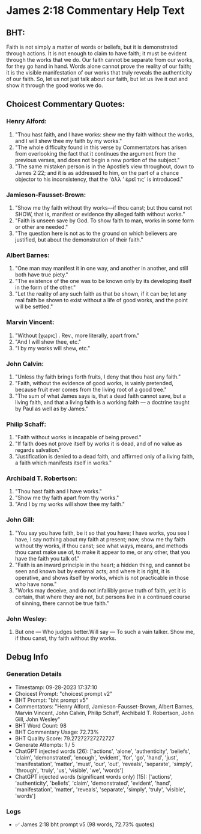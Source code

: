 # James 2:18 Commentary Help Text

## BHT:
Faith is not simply a matter of words or beliefs, but it is demonstrated through actions. It is not enough to claim to have faith; it must be evident through the works that we do. Our faith cannot be separate from our works, for they go hand in hand. Words alone cannot prove the reality of our faith; it is the visible manifestation of our works that truly reveals the authenticity of our faith. So, let us not just talk about our faith, but let us live it out and show it through the good works we do.

## Choicest Commentary Quotes:
### Henry Alford:
1. "Thou hast faith, and I have works: shew me thy faith without the works, and I will shew thee my faith by my works."
2. "The whole difficulty found in this verse by Commentators has arisen from overlooking the fact that it continues the argument from the previous verses, and does not begin a new portion of the subject."
3. "The same mistaken person is in the Apostle’s view throughout, down to James 2:22; and it is as addressed to him, on the part of a chance objector to his inconsistency, that the 'ἀλλ ʼ ἐρεῖ τις' is introduced."

### Jamieson-Fausset-Brown:
1. "Show me thy faith without thy works—if thou canst; but thou canst not SHOW, that is, manifest or evidence thy alleged faith without works."
2. "Faith is unseen save by God. To show faith to man, works in some form or other are needed."
3. "The question here is not as to the ground on which believers are justified, but about the demonstration of their faith."

### Albert Barnes:
1. "One man may manifest it in one way, and another in another, and still both have true piety."
2. "The existence of the one was to be known only by its developing itself in the form of the other."
3. "Let the reality of any such faith as that be shown, if it can be; let any real faith be shown to exist without a life of good works, and the point will be settled."

### Marvin Vincent:
1. "Without [χωρις] . Rev., more literally, apart from."
2. "And I will shew thee, etc."
3. "I by my works will shew, etc."

### John Calvin:
1. "Unless thy faith brings forth fruits, I deny that thou hast any faith."
2. "Faith, without the evidence of good works, is vainly pretended, because fruit ever comes from the living root of a good tree."
3. "The sum of what James says is, that a dead faith cannot save, but a living faith, and that a living faith is a working faith — a doctrine taught by Paul as well as by James."

### Philip Schaff:
1. "Faith without works is incapable of being proved."
2. "If faith does not prove itself by works it is dead, and of no value as regards salvation."
3. "Justification is denied to a dead faith, and affirmed only of a living faith, a faith which manifests itself in works."

### Archibald T. Robertson:
1. "Thou hast faith and I have works."
2. "Show me thy faith apart from thy works."
3. "And I by my works will show thee my faith."

### John Gill:
1. "You say you have faith, be it so that you have; I have works, you see I have, I say nothing about my faith at present; now, show me thy faith without thy works, if thou canst; see what ways, means, and methods thou canst make use of, to make it appear to me, or any other, that you have the faith you talk of."
2. "Faith is an inward principle in the heart; a hidden thing, and cannot be seen and known but by external acts; and where it is right, it is operative, and shows itself by works, which is not practicable in those who have none."
3. "Works may deceive, and do not infallibly prove truth of faith, yet it is certain, that where they are not, but persons live in a continued course of sinning, there cannot be true faith."

### John Wesley:
1. But one — Who judges better.Will say — To such a vain talker. Show me, if thou canst, thy faith without thy works.


## Debug Info
### Generation Details
- Timestamp: 09-28-2023 17:37:10
- Choicest Prompt: "choicest prompt v2"
- BHT Prompt: "bht prompt v5"
- Commentators: "Henry Alford, Jamieson-Fausset-Brown, Albert Barnes, Marvin Vincent, John Calvin, Philip Schaff, Archibald T. Robertson, John Gill, John Wesley"
- BHT Word Count: 98
- BHT Commentary Usage: 72.73%
- BHT Quality Score: 79.27272727272727
- Generate Attempts: 1 / 5
- ChatGPT injected words (26):
	['actions', 'alone', 'authenticity', 'beliefs', 'claim', 'demonstrated', 'enough', 'evident', 'for', 'go', 'hand', 'just', 'manifestation', 'matter', 'must', 'our', 'out', 'reveals', 'separate', 'simply', 'through', 'truly', 'us', 'visible', 'we', 'words']
- ChatGPT injected words (significant words only) (15):
	['actions', 'authenticity', 'beliefs', 'claim', 'demonstrated', 'evident', 'hand', 'manifestation', 'matter', 'reveals', 'separate', 'simply', 'truly', 'visible', 'words']

### Logs
- ✅ James 2:18 bht prompt v5 (98 words, 72.73% quotes)